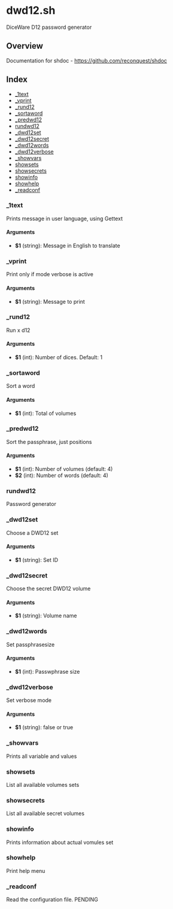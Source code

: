 # dwd12.sh

DiceWare D12 password generator

## Overview

Documentation for shdoc - https://github.com/reconquest/shdoc

## Index

* [_1text](#_1text)
* [_vprint](#_vprint)
* [_rund12](#_rund12)
* [_sortaword](#_sortaword)
* [_predwd12](#_predwd12)
* [rundwd12](#rundwd12)
* [_dwd12set](#_dwd12set)
* [_dwd12secret](#_dwd12secret)
* [_dwd12words](#_dwd12words)
* [_dwd12verbose](#_dwd12verbose)
* [_showvars](#_showvars)
* [showsets](#showsets)
* [showsecrets](#showsecrets)
* [showinfo](#showinfo)
* [showhelp](#showhelp)
* [_readconf](#_readconf)

### _1text

Prints message in user language, using Gettext

#### Arguments

* **$1** (string): Message in English to translate

### _vprint

Print only if mode verbose is active

#### Arguments

* **$1** (string): Message to print

### _rund12

Run x d12

#### Arguments

* **$1** (int): Number of dices. Default: 1

### _sortaword

Sort a word

#### Arguments

* **$1** (int): Total of volumes

### _predwd12

Sort the passphrase, just positions

#### Arguments

* **$1** (int): Number of volumes (default: 4)
* **$2** (int): Number of words (default: 4)

### rundwd12

Password generator

### _dwd12set

Choose a DWD12 set

#### Arguments

* **$1** (string): Set ID

### _dwd12secret

Choose the secret DWD12 volume

#### Arguments

* **$1** (string): Volume name

### _dwd12words

Set passphrasesize

#### Arguments

* **$1** (int): Passwphrase size

### _dwd12verbose

Set verbose mode

#### Arguments

* **$1** (string): false or true

### _showvars

Prints all variable and values

### showsets

List all available volumes sets

### showsecrets

List all available secret volumes

### showinfo

Prints information about actual vomules set

### showhelp

Print help menu

### _readconf

Read the configuration file. PENDING

